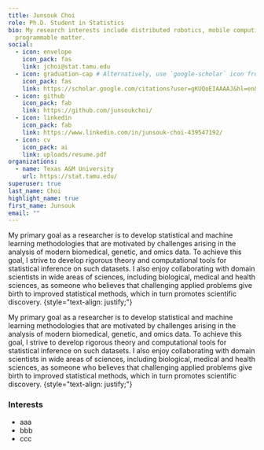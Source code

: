 ```yaml
---
title: Junsouk Choi
role: Ph.D. Student in Statistics
bio: My research interests include distributed robotics, mobile computing and
  programmable matter.
social:
  - icon: envelope
    icon_pack: fas
    link: jchoi@stat.tamu.edu
  - icon: graduation-cap # Alternatively, use `google-scholar` icon from `ai` icon pack
    icon_pack: fas
    link: https://scholar.google.com/citations?user=gKUQoEIAAAAJ&hl=en&oi=ao
  - icon: github
    icon_pack: fab
    link: https://github.com/junsoukchoi/
  - icon: linkedin
    icon_pack: fab
    link: https://www.linkedin.com/in/junsouk-choi-439547192/
  - icon: cv
    icon_pack: ai
    link: uploads/resume.pdf
organizations:
  - name: Texas A&M University
    url: https://stat.tamu.edu/
superuser: true
last_name: Choi
highlight_name: true
first_name: Junsouk
email: ""
---
```


<div align="left">

My primary goal as a researcher is to develop statistical and machine learning methodologies that are motivated by challenges arising in the analysis of modern biomedical, genetic, and omics data. To achieve this goal, I strive to develop rigorous theory and computational tools for statistical inference on such datasets. I also enjoy collaborating with domain scientists in wide areas of sciences, including biological, medical and health sciences, as someone who believes that challenging applied problems give birth to improved statistical methods, which in turn promotes scientific discovery.
{style="text-align: justify;"}
 
My primary goal as a researcher is to develop statistical and machine learning methodologies that are motivated by challenges arising in the analysis of modern biomedical, genetic, and omics data. To achieve this goal, I strive to develop rigorous theory and computational tools for statistical inference on such datasets. I also enjoy collaborating with domain scientists in wide areas of sciences, including biological, medical and health sciences, as someone who believes that challenging applied problems give birth to improved statistical methods, which in turn promotes scientific discovery.
{style="text-align: justify;"}
  
### Interests
- aaa
- bbb
- ccc
